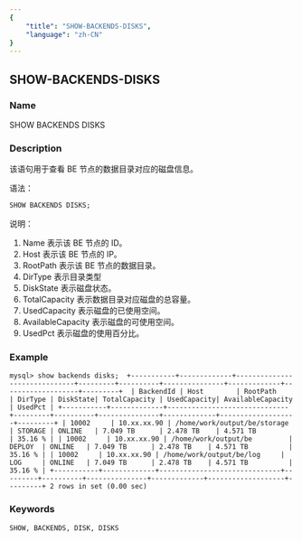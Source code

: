 ```yaml
---
{
    "title": "SHOW-BACKENDS-DISKS",
    "language": "zh-CN"
}
---
```


<!--
Licensed to the Apache Software Foundation (ASF) under one
or more contributor license agreements.  See the NOTICE file
distributed with this work for additional information
regarding copyright ownership.  The ASF licenses this file
to you under the Apache License, Version 2.0 (the
"License"); you may not use this file except in compliance
with the License.  You may obtain a copy of the License at
  http://www.apache.org/licenses/LICENSE-2.0
Unless required by applicable law or agreed to in writing,
software distributed under the License is distributed on an
"AS IS" BASIS, WITHOUT WARRANTIES OR CONDITIONS OF ANY
KIND, either express or implied.  See the License for the
specific language governing permissions and limitations
under the License.
-->

## SHOW-BACKENDS-DISKS

### Name

SHOW BACKENDS DISKS

### Description

 该语句用于查看 BE 节点的数据目录对应的磁盘信息。

 语法：

```sql
SHOW BACKENDS DISKS;
```

说明：
1. Name 表示该 BE 节点的 ID。
2. Host 表示该 BE 节点的 IP。
3. RootPath 表示该 BE 节点的数据目录。
4. DirType 表示目录类型
5. DiskState 表示磁盘状态。
6. TotalCapacity 表示数据目录对应磁盘的总容量。
7. UsedCapacity 表示磁盘的已使用空间。
8. AvailableCapacity 表示磁盘的可使用空间。
9. UsedPct 表示磁盘的使用百分比。

### Example
`
mysql> show backends disks; 
+-----------+-------------+------------------------------+---------+----------+---------------+-------------+-------------------+---------+ 
| BackendId | Host        | RootPath                     | DirType | DiskState| TotalCapacity | UsedCapacity| AvailableCapacity | UsedPct |
+-----------+-------------+------------------------------+---------+----------+---------------+-------------+-------------------+---------+
| 10002     | 10.xx.xx.90 | /home/work/output/be/storage | STORAGE | ONLINE   | 7.049 TB      | 2.478 TB    | 4.571 TB          | 35.16 % |
| 10002     | 10.xx.xx.90 | /home/work/output/be         | DEPLOY  | ONLINE   | 7.049 TB      | 2.478 TB    | 4.571 TB          | 35.16 % |
| 10002     | 10.xx.xx.90 | /home/work/output/be/log     | LOG     | ONLINE   | 7.049 TB      | 2.478 TB    | 4.571 TB          | 35.16 % |
+-----------+-------------+------------------------------+---------+----------+---------------+-------------+-------------------+---------+
2 rows in set (0.00 sec)
`
### Keywords

    SHOW, BACKENDS, DISK, DISKS